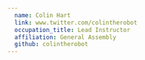 ```yaml
---
  name: Colin Hart
  link: www.twitter.com/colintherobot
  occupation_title: Lead Instructor
  affiliation: General Assembly
  github: colintherobot
---
```

